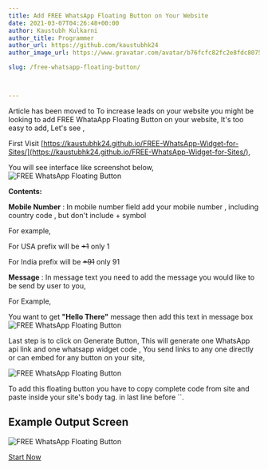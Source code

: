 ```yaml
---
title: Add FREE WhatsApp Floating Button on Your Website
date: 2021-03-07T04:26:48+00:00
author: Kaustubh Kulkarni
author_title: Programmer
author_url: https://github.com/kaustubhk24
author_image_url: https://www.gravatar.com/avatar/b76fcfc82fc2e8fdc8075636f1735f61?s=200

slug: /free-whatsapp-floating-button/



---
```

Article has been moved to
To increase leads on your website you might be looking to add FREE WhataApp Floating Button on your website, It's too easy to add, Let's see ,

First Visit [https://kaustubhk24.github.io/FREE-WhatsApp-Widget-for-Sites/](https://kaustubhk24.github.io/FREE-WhatsApp-Widget-for-Sites/),

You will see interface like screenshot below,
![FREE WhatsApp Floating Button](https://kaustubhk24.netlify.app/imgs/wp-content/uploads/2021/03/image-8-1024x460.png) 

**Contents:**

**Mobile Number** : In mobile number field add your mobile number , including country code , but don't include + symbol

For example,

For USA prefix will be ~~+1~~ only 1

For India prefix will be ~~+91~~ only 91

**Message** : In message text you need to add the message you would like to be send by user to you,

For Example,

You want to get **"Hello There"** message then add this text in message box 
![FREE WhatsApp Floating Button](https://kaustubhk24.netlify.app/imgs/wp-content/uploads/2021/03/image-9-1024x328.png) 

Last step is to click on Generate Button, This will generate one WhatsApp api link and one whatsapp widget code , You send links to any one directly or can embed for any button on your site, 

![FREE WhatsApp Floating Button](https://kaustubhk24.netlify.app/imgs/wp-content/uploads/2021/03/image-10-edited.png) 

To add this floating button you have to copy complete code from site and paste inside your site's body tag. in last line before ``.

## Example Output Screen
![FREE WhatsApp Floating Button](https://kaustubhk24.netlify.app/imgs/wp-content/uploads/2021/03/image-11-1024x539.png) 

[Start Now](https://kaustubhk24.github.io/FREE-WhatsApp-Widget-for-Sites/)




